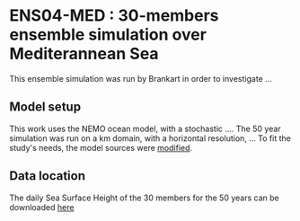 # ENS04-MED : 30-members ensemble simulation over Mediterannean Sea

This ensemble simulation was run by Brankart in order to investigate ...

## Model setup

This work uses the NEMO ocean model, with a stochastic .... The 50 year simulation was run on a  km domain, with a  horizontal resolution, ... 
To fit the study's needs, the model sources were [modified](https://ige-meom-opendap.univ-grenoble-alpes.fr/thredds/catalog/meomopendap/extract/MEOM/MED-ENS4/ANNEX/NEMO_src/catalog.html). 

## Data location

The daily Sea Surface Height of the 30 members for the 50 years can be downloaded [here](https://ige-meom-opendap.univ-grenoble-alpes.fr/thredds/catalog/meomopendap/extract/MEOM/MED-ENS4/catalog.html)
